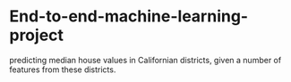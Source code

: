 # End-to-end-machine-learning-project
predicting median house values in Californian districts, given a number of features from these districts.
